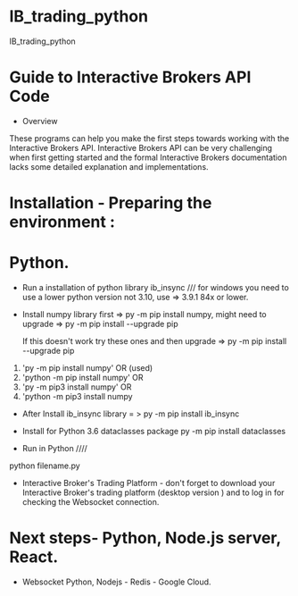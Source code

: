 # IB_trading_python
IB_trading_python


#  Guide to Interactive Brokers API Code 


* Overview 

These programs can help you make the first steps towards working with the Interactive Brokers API. Interactive Brokers API can be very challenging when first getting started and the formal Interactive Brokers documentation lacks some detailed explanation and implementations.


#  Installation  - Preparing the environment : 

# Python.

- Run a installation of python library ib_insync /// for windows you need to use a lower python version not 3.10, use => 3.9.1 84x or lower.

- Install numpy library first => py -m pip install numpy, might need to upgrade => py -m pip install --upgrade pip

  If this doesn't work try these ones and then upgrade => py -m pip install --upgrade pip

1. 'py -m pip install numpy' OR (used)
2. 'python -m pip install numpy' OR
3. 'py -m pip3 install numpy' OR
4. 'python -m pip3 install numpy

- After Install ib_insync library = > py -m pip install ib_insync


*  Install for Python 3.6  dataclasses package py -m pip install dataclasses

 * Run in Python ////

python filename.py


* Interactive Broker's Trading Platform - don't forget to download your Interactive Broker's trading platform (desktop version ) and to log in for checking the Websocket connection.

# Next steps- Python, Node.js server, React.

* Websocket Python, Nodejs - Redis - Google Cloud.

